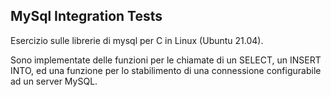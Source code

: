 ## MySql Integration Tests

Esercizio sulle librerie di mysql per C in Linux (Ubuntu 21.04).

Sono implementate delle funzioni per le chiamate di un SELECT, un INSERT INTO, ed una funzione per lo stabilimento di una connessione configurabile ad un server MySQL.
